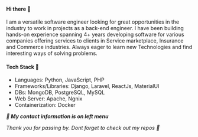 #### Hi there 👋


<p>I am a versatile software engineer looking for great opportunities in the industry to work in projects as a back-end engineer. I have been building hands-on experience spanning 4+ years developing software for various companies offering services to clients in Service marketplace, Insurance and Commerce industries. Always eager to learn new Technologies and find interesting ways of solving problems. 
        
<!--
**jacksonmoji/jacksonmoji** is a ✨ _special_ ✨ repository because its `README.md` (this file) appears on your GitHub profile.

Here are some ideas to get you started:
-->

#### Tech Stack 🧰
  * Languages: Python, JavaScript, PHP
  * Frameworks/Libraries:  Django, Laravel, ReactJs, MaterialUI
  * DBs: MongoDB, PostgreSQL, MySQL
  * Web Server: Apache, Ngnix
  * Containerization: Docker

<b><i>🔗 My contact information is on left menu</i></b>

<p> <i>Thank you for passing by. Dont forget to check out my repos 🙂 </i> </p>




